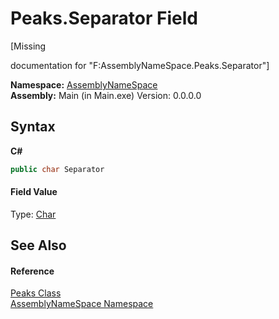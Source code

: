 # Peaks.Separator Field
 

\[Missing <summary> documentation for "F:AssemblyNameSpace.Peaks.Separator"\]

**Namespace:**&nbsp;<a href="6bcc80ef-5cfd-db5f-1eb2-7297d1c16397">AssemblyNameSpace</a><br />**Assembly:**&nbsp;Main (in Main.exe) Version: 0.0.0.0

## Syntax

**C#**<br />
``` C#
public char Separator
```


#### Field Value
Type: <a href="http://msdn2.microsoft.com/en-us/library/k493b04s" target="_blank">Char</a>

## See Also


#### Reference
<a href="5805b30f-4551-e768-a21d-d3e82922a626">Peaks Class</a><br /><a href="6bcc80ef-5cfd-db5f-1eb2-7297d1c16397">AssemblyNameSpace Namespace</a><br />